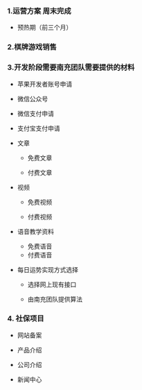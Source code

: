 
### 1.运营方案 周末完成
- 预热期（前三个月）

### 2.棋牌游戏销售

### 3.开发阶段需要南充团队需要提供的材料

- 苹果开发者账号申请

- 微信公众号

- 微信支付申请

- 支付宝支付申请

- 文章
	- 免费文章
	
	- 付费文章

- 视频
	- 免费视频
	
	- 付费视频

- 语音教学资料
	- 免费语音
	- 付费语音

- 每日运势实现方式选择
	- 选择网上现有接口
	
	- 由南充团队提供算法

### 4. 社保项目

- 网站备案

- 产品介绍

- 公司介绍

- 新闻中心
